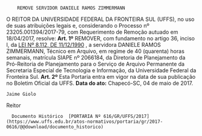         REMOVE SERVIDOR DANIELE RAMOS ZIMMERMANN  

 O REITOR DA UNIVERSIDADE FEDERAL DA FRONTEIRA SUL (UFFS), no uso de suas atribuições legais e, considerando o Processo nº 23205.001394/2017-79, com Requerimento de Remoção autuado em 18/04/2017, resolve:   **Art. 1º** REMOVER, com fundamento no artigo 36, inciso I, da [LEI Nº 8.112, DE 11/12/1990](http://www.planalto.gov.br/ccivil_03/leis/l8112cons.htm)  , a servidora DANIELE RAMOS ZIMMERMANN, Técnico em Arquivo, em regime de 40 (quarenta) horas semanais, matrícula SIAPE nº 2066184, da Diretoria de Planejamento da Pró-Reitoria de Planejamento para o Serviço de Arquivo Permanente da Secretaria Especial de Tecnologia e Informação, da Universidade Federal da Fronteira Sul.   **Art. 2º** Esta Portaria entra em vigor na data de sua publicação no Boletim Oficial da UFFS.      **Data do ato:** Chapecó-SC, 04 de maio de 2017.   
 

    Jaime Giolo   
 Reitor 

      Documento Histórico  [PORTARIA Nº 616/GR/UFFS/2017](https://www.uffs.edu.br/atos-normativos/portaria/gr/2017-0616/@@download/documento_historico)     
      